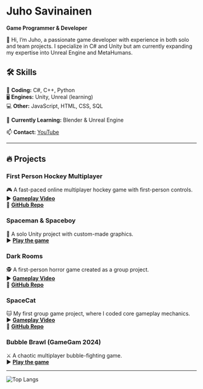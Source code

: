 # Juho Savinainen  
**Game Programmer & Developer**  

👋 Hi, I’m Juho, a passionate game developer with experience in both solo and team projects. I specialize in C# and Unity but am currently expanding my expertise into Unreal Engine and MetaHumans.  

## 🛠 Skills  
💾 **Coding:** C#, C++, Python  
🖥️ **Engines:** Unity, Unreal (learning)  
💻 **Other:** JavaScript, HTML, CSS, SQL  

🚀 **Currently Learning:** Blender & Unreal Engine  

📫 **Contact:** [YouTube](https://www.youtube.com/@Diskokeisari/featured)  

---

## 🔥 Projects  

### **First Person Hockey Multiplayer**  
🎮 A fast-paced online multiplayer hockey game with first-person controls.  
▶️ **[Gameplay Video](https://www.youtube.com/watch?v=jUX5UMskR-0&ab_channel=Diskokeisari)**  
💾 **[GitHub Repo](https://github.com/Juhosavi/FPH)**  

### **Spaceman & Spaceboy**  
🚀 A solo Unity project with custom-made graphics.  
▶️ **[Play the game](https://juhosavi.itch.io/spacegame)**  

### **Dark Rooms**  
🕵️ A first-person horror game created as a group project.  
▶️ **[Gameplay Video](https://www.youtube.com/watch?v=7ZX4Ji5UHEM&ab_channel=Diskokeisari)**  
💾 **[GitHub Repo](https://github.com/Juhosavi/games/tree/main/3DHorror)**  

### **SpaceCat**  
🐱 My first group game project, where I coded core gameplay mechanics.  
▶️ **[Gameplay Video](https://youtu.be/9X_vHkCXZ6A)**  
💾 **[GitHub Repo](https://github.com/Juhosavi/games/tree/main/SpaceCatGame)**  

### **Bubble Brawl (GameGam 2024)**  
⚔️ A chaotic multiplayer bubble-fighting game.  
▶️ **[Play the game](https://juhosavi.itch.io/bubble-brawl)**  

---

![Top Langs](https://github-readme-stats.vercel.app/api/top-langs/?username=Juhosavi&layout=compact)
